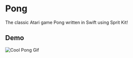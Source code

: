 #  Pong

The classic Atari game Pong written in Swift using Sprit Kit!

## Demo

![Cool Pong Gif](https://user-images.githubusercontent.com/60014013/192935460-d8fc7dfd-7045-4a7c-9af4-c49cda46ebb1.gif)
